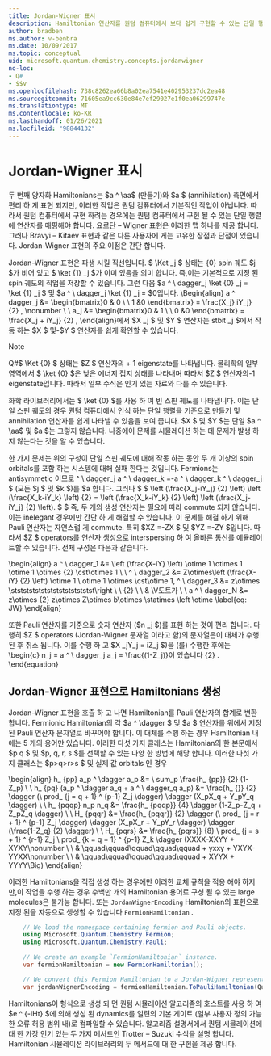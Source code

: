 ```yaml
---
title: Jordan-Wigner 표시
description: Hamiltonian 연산자를 퀀텀 컴퓨터에서 보다 쉽게 구현할 수 있는 단일 행렬에 매핑하는 Jordan-Wigner 표현에 대해 알아봅니다.
author: bradben
ms.author: v-benbra
ms.date: 10/09/2017
ms.topic: conceptual
uid: microsoft.quantum.chemistry.concepts.jordanwigner
no-loc:
- Q#
- $$v
ms.openlocfilehash: 738c8262ea66b8a02ea7541e402953237dc2ea48
ms.sourcegitcommit: 71605ea9cc630e84e7ef29027e1f0ea06299747e
ms.translationtype: MT
ms.contentlocale: ko-KR
ms.lasthandoff: 01/26/2021
ms.locfileid: "98844132"
---
```

# <a name="jordan-wigner-representation"></a>Jordan-Wigner 표시

두 번째 양자화 Hamiltonians는 $a ^ \aa$ (만들기)와 $a $ (annihilation) 측면에서 편리 하 게 표현 되지만, 이러한 작업은 퀀텀 컴퓨터에서 기본적인 작업이 아닙니다.
따라서 퀀텀 컴퓨터에서 구현 하려는 경우에는 퀀텀 컴퓨터에서 구현 될 수 있는 단일 행렬에 연산자를 매핑해야 합니다.
요르단 – Wigner 표현은 이러한 맵 하나를 제공 합니다.
그러나 Bravyi – Kitaev 표현과 같은 다른 사용자에 게는 고유한 장점과 단점이 있습니다.
Jordan-Wigner 표현의 주요 이점은 간단 합니다.

Jordan-Wigner 표현은 파생 시킬 직선입니다.
$ \Ket _j $ 상태는 {0} spin 궤도 $j $가 비어 있고 $ \ket {1} _j $가 이미 있음을 의미 합니다.
즉,이는 기본적으로 지정 된 spin 궤도의 직업을 저장할 수 있습니다.
그런 다음 $a ^ \ dagger_j \ket {0} _j = \ket {1} _j $ 및 $a ^ \ dagger_j \ket {1} _j = $0입니다.
\Begin{align} a ^ dagger_j &= \begin{bmatrix}0 & 0 \\ \ 1 &0 \end{bmatrix} = \frac{X_j} iY_j} {2} , \nonumber \\ \\ a_j &= \begin{bmatrix}0 & 1 \\ \ 0 &0 \end{bmatrix} = \frac{X_j + iY_j} {2} , \end{align}에서 $X _j $ 및 $Y $ 연산자는 stbit _j $에서 작동 하는 $X $ 및-$Y $ 연산자를 쉽게 확인할 수 있습니다.

>[!NOTE]
> Q#$ \Ket {0} $ 상태는 $Z $ 연산자의 + 1 eigenstate를 나타냅니다. 물리학의 일부 영역에서 $ \ket {0} $은 낮은 에너지 접지 상태를 나타내며 따라서 $Z $ 연산자의-1 eigenstate입니다. 따라서 일부 수식은 인기 있는 자료와 다를 수 있습니다.

화학 라이브러리에서는 $ \ket {0} $를 사용 하 여 빈 스핀 궤도를 나타냅니다.
이는 단일 스핀 궤도의 경우 퀀텀 컴퓨터에서 인식 하는 단일 행렬을 기준으로 만들기 및 annihilation 연산자를 쉽게 나타낼 수 있음을 보여 줍니다.
$X $ 및 $Y $는 단일 $a ^ \aa$ 및 $a $는 그렇지 않습니다.
나중에이 문제를 시뮬레이션 하는 데 문제가 발생 하지 않는다는 것을 알 수 있습니다.

한 가지 문제는 위의 구성이 단일 스핀 궤도에 대해 작동 하는 동안 두 개 이상의 spin orbitals를 포함 하는 시스템에 대해 실패 한다는 것입니다.
Fermions는 antisymmetic 이므로 ^ \ dagger_j a ^ \ dagger_k =-a ^ \ dagger_k ^ \ dagger_j $ (모든 $j $ 및 $k $)를 $a 합니다.
그러나 $ $ \left (\frac{X_j-iY_j} {2} \left) \left (\frac{X_k-iY_k} \left) {2} = \left (\frac{X_k-iY_k} {2} \left) \left (\frac{X_j-iY_j} {2} \left).
$ $ 즉, 두 개의 생성 연산자는 필요에 따라 commute 되지 않습니다.
이는 inelegant 경우에만 간단 하 게 해결할 수 있습니다.
이 문제를 해결 하기 위해 Pauli 연산자는 자연스럽 게 commute.
특히 $XZ =-ZX $ 및 $YZ =-ZY $입니다.
따라서 $Z $ operators를 연산자 생성으로 interspersing 하 여 올바른 통신를 에뮬레이트할 수 있습니다.
전체 구성은 다음과 같습니다. 

\begin{align} a ^ \ dagger_1 &= \left (\frac{X-iY} \left) \otime 1 \otimes 1 \otime 1 \otimes {2} \cst\otimes 1 \\ \\ ^ \ dagger_2 &= Z\otimes\left (\frac{X-iY} {2} \left) \otime 1 \ otime 1 \otimes \cst\otime 1, ^ \ dagger_3 &= z\otimes \stststststststststststststst\right \\ \\ {2} \\ \\ & \V도트가 \\ \\ a ^ \ dagger_N &= z\otimes {2} z\otimes Z\otimes b\otimes \statimes \left \otime \label{eq: JW} \end{align}

또한 Pauli 연산자를 기준으로 숫자 연산자 ($n _j $)를 표현 하는 것이 편리 합니다.
다행히 $Z $ operators (Jordan-Wigner 문자열 이라고 함)의 문자열은이 대체가 수행 된 후 취소 됩니다.
이를 수행 하 고 $X _jY_j = iZ_j $)을 (를) 수행한 후에는 \begin{c} n_j = a ^ \ dagger_j a_j = \frac{(1-Z_j)}이 있습니다 {2} .
\end{equation}


## <a name="constructing-hamiltonians-in-jordan-wigner-representation"></a>Jordan-Wigner 표현으로 Hamiltonians 생성

Jordan-Wigner 표현을 호출 하 고 나면 Hamiltonian를 Pauli 연산자의 합계로 변환 합니다.
Fermionic Hamiltonian의 각 $a ^ \dagger $ 및 $a $ 연산자를 위에서 지정 된 Pauli 연산자 문자열로 바꾸어야 합니다.
이 대체를 수행 하는 경우 Hamiltonian 내에는 5 개의 용어만 있습니다.
이러한 다섯 가지 클래스는 Hamiltonian의 한 본문에서 $p q $ 및 $p, q, r, s $를 선택할 수 있는 다양 한 방법에 해당 합니다.
이러한 다섯 가지 클래스는 $p>q>r>s $ 및 실제 값 orbitals 인 경우

\begin{align} h_ {pp} a_p ^ \dagger a_p &= \ sum_p \frac{h_ {pp}} {2} (1-Z_p) \\ \\ h_ {pq} (a_p ^ \dagger a_q + a ^ \ dagger_q a_p) &= \frac{h_ {}} {2} \dagger (\ prod_ {j = q + 1} ^ {p-1} Z_j \dagger) \dagger (X_pX_q + Y_pY_q \dagger) \\ \\ h_ {pqqp} n_p n_q &= \frac{h_ {pqqp}} {4} \dagger (1-Z_p-Z_q + Z_pZ_q \dagger) \\ \\ H_ {pqqr} &= \frac{h_ {pqqr}} {2} \dagger (\ prod_ {j = r + 1} ^ {p-1} Z_j \dagger) \dagger (X_pX_r + Y_pY_r \dagger) \dagger (\frac{1-Z_q} {2} \dagger) \\ \\ H_ {pqrs} &= \frac{h_ {pqrs}} {8} \ prod_ {j = s + 1} ^ {r-1} Z_j \ prod_ {k = q + 1} ^ {p-1} Z_k \dagger (XXXX-XXYY + XYXY\nonumber \\ \\ & \qquad\qquad\qquad\qquad\qquad + yxxy + YXYX-YYXX\nonumber \\ \\ & \qquad\qquad\qquad\qquad\qquad + XYYX + YYYY\Big) \end{align}

이러한 Hamiltonians을 직접 생성 하는 경우에만 이러한 교체 규칙을 적용 해야 하지만,이 작업을 수행 하는 경우 수백만 개의 Hamiltonian 용어로 구성 될 수 있는 large molecules은 불가능 합니다.
또는 `JordanWignerEncoding` Hamiltonian의 표현으로 지정 된을 자동으로 생성할 수 있습니다 `FermionHamiltonian` .

```csharp
    // We load the namespace containing fermion and Pauli objects. 
    using Microsoft.Quantum.Chemistry.Fermion;
    using Microsoft.Quantum.Chemistry.Pauli;
    
    // We create an example `FermionHamiltonian` instance.
    var fermionHamiltonian = new FermionHamiltonian();

    // We convert this Fermion Hamiltonian to a Jordan-Wigner representation.
    var jordanWignerEncoding = fermionHamiltonian.ToPauliHamiltonian(QubitEncoding.JordanWigner);
```

Hamiltonians이 형식으로 생성 되 면 퀀텀 시뮬레이션 알고리즘의 호스트를 사용 하 여 $e ^ {-iHt} $에 의해 생성 된 dynamics를 일련의 기본 게이트 (일부 사용자 정의 가능한 오류 허용 범위 내)로 컴파일할 수 있습니다.
알고리즘 설명서에서 퀀텀 시뮬레이션에 대 한 가장 인기 있는 두 가지 메서드인 Trotter – Suzuki 수식을 설명 합니다. Hamiltonian 시뮬레이션 라이브러리의 두 메서드에 대 한 구현을 제공 합니다.
